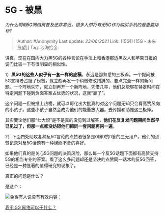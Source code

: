 # 5G - 被黑
*为什么明明5G网络离普及还非常远，很多人却将有无5G作为购买手机的最重要指标?*

> Author: #Anonymity
> Last update: *23/06/2021*
> Link: [[5G]] [[5G - 未来展望]]
> Tag:
> 沙海拾金:

讲真，现在在国内大力黑5G的各种言论在手法上和香港那边黑衣人和苹果日报的调门比较一下有很明显的相似性。

1）**黑5G的这些人似乎有一套一样的底稿**。永远是那熟悉的三板斧。一个提问被5G支持者占据了榜首，就立刻再发一个稍微修改措辞的、要点完全一样的新问题。一个阵地失守，就立刻再开一个新阵地。凭借几率，他们总能够在特定时间在特定问题下碰到负面答案占优势的状况，这就“赢了”。

这个问题一但被推上热榜，就可以孵化出大批真的对这个问题无知只会看高赞风向的小孩子。这些小孩子自然会成为他们的能量放大器。去传播和助推这三板斧。

其实要论他们那“七大恨”是不是真的没见到过解答，**他们在反复发问题期间当然早已见过了，但那一点都没妨碍他们把同一套问题再问一遍**。

2）下面四处助攻各种反5G言论的点赞者很多是0粉0赞0答的三无用户。他们的点赞记录对反5G话题有一种锲而不舍的喜好。

如果他们真的是关心5G问题的决策风险，那么每一个反5G话题下面都有高赞支持5G的相当专业的答案。看了这么多问题却还是坚决的点赞同一话术的反5G回答，已经是一种显著的值得研究的现象了。

真正的问题是什么？

是这个：

![](https://pic4.zhimg.com/50/v2-2c8ed557580778c333567c8b47c310d8_hd.jpg?source=1940ef5c)免得有人说没有有效内容：

[我用 5G 网络可以干什么？](https://www.zhihu.com/question/314766480/answer/708378659?hb_wx_block=1)
